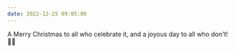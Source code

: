 ```yaml
---
date: 2022-12-25 09:05:00
---
```


A Merry Christmas to all who celebrate it, and a joyous day to all who don't! 🎄🎄
